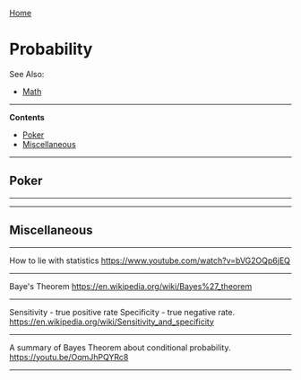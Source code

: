 [Home](Readme.md)
# Probability

See Also:

- [Math](Math.md)

---

**Contents**

- [Poker](Probability.md#poker)
- [Miscellaneous](Probability.md#miscellaneous)

---

## Poker

---


---

## Miscellaneous

---

How to lie with statistics
https://www.youtube.com/watch?v=bVG2OQp6jEQ

---

Baye's Theorem
https://en.wikipedia.org/wiki/Bayes%27_theorem

---

Sensitivity - true positive rate
Specificity - true negative rate.
https://en.wikipedia.org/wiki/Sensitivity_and_specificity

---

A summary of Bayes Theorem about conditional probability.
https://youtu.be/OqmJhPQYRc8

---